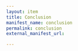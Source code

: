 ```yaml
---
layout: item
title: Conclusion
manifest_name: conclusion
permalink: conclusion
external_manifest_url: 

---
```

<!-- Add an essay or interpretive material below this line,
using HTML or markdown.  Do not modify this file above this line -->
